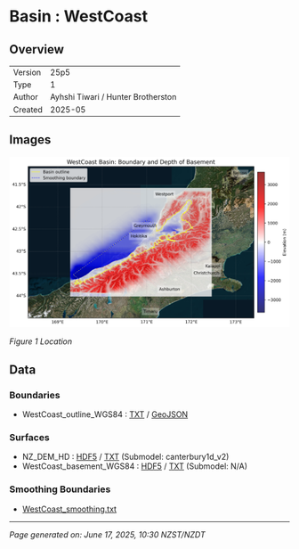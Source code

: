 # Basin : WestCoast

## Overview
|         |                     |
|---------|---------------------|
| Version | 25p5           |
| Type    | 1        |
| Author  | Ayhshi Tiwari / Hunter Brotherston            |
| Created | 2025-05           |


## Images
![](../images/regional/WestCoast_basin_map.png)

*Figure 1 Location*


## Data
### Boundaries
- WestCoast_outline_WGS84 : [TXT](../../velocity_modelling/data/regional/WestCoast/WestCoast_outline_WGS84.txt) / [GeoJSON](../../velocity_modelling/data/regional/WestCoast/WestCoast_outline_WGS84.geojson)

### Surfaces
- NZ_DEM_HD : [HDF5](../../velocity_modelling/data/global/surface/NZ_DEM_HD.h5) / [TXT](../../velocity_modelling/data/global/surface/NZ_DEM_HD.in) (Submodel: canterbury1d_v2)
- WestCoast_basement_WGS84 : [HDF5](../../velocity_modelling/data/regional/WestCoast/WestCoast_basement_WGS84.h5) / [TXT](../../velocity_modelling/data/regional/WestCoast/WestCoast_basement_WGS84.in) (Submodel: N/A)

### Smoothing Boundaries
- [WestCoast_smoothing.txt](../../velocity_modelling/data/regional/WestCoast/WestCoast_smoothing.txt)

---
*Page generated on: June 17, 2025, 10:30 NZST/NZDT*
